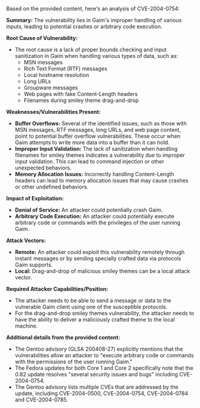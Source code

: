 Based on the provided content, here's an analysis of CVE-2004-0754:

**Summary:** The vulnerability lies in Gaim's improper handling of various inputs, leading to potential crashes or arbitrary code execution.

**Root Cause of Vulnerability:**

*   The root cause is a lack of proper bounds checking and input sanitization in Gaim when handling various types of data, such as:
    *   MSN messages
    *   Rich Text Format (RTF) messages
    *   Local hostname resolution
    *   Long URLs
    *   Groupware messages
    *   Web pages with fake Content-Length headers
    *   Filenames during smiley theme drag-and-drop

**Weaknesses/Vulnerabilities Present:**

*   **Buffer Overflows:** Several of the identified issues, such as those with MSN messages, RTF messages, long URLs, and web page content, point to potential buffer overflow vulnerabilities. These occur when Gaim attempts to write more data into a buffer than it can hold.
*   **Improper Input Validation:** The lack of sanitization when handling filenames for smiley themes indicates a vulnerability due to improper input validation. This can lead to command injection or other unexpected behaviors.
*   **Memory Allocation Issues:** Incorrectly handling Content-Length headers can lead to memory allocation issues that may cause crashes or other undefined behaviors.

**Impact of Exploitation:**

*   **Denial of Service:** An attacker could potentially crash Gaim.
*   **Arbitrary Code Execution:** An attacker could potentially execute arbitrary code or commands with the privileges of the user running Gaim.

**Attack Vectors:**

*   **Remote:** An attacker could exploit this vulnerability remotely through instant messages or by sending specially crafted data via protocols Gaim supports.
*   **Local:** Drag-and-drop of malicious smiley themes can be a local attack vector.

**Required Attacker Capabilities/Position:**

*   The attacker needs to be able to send a message or data to the vulnerable Gaim client using one of the susceptible protocols.
*   For the drag-and-drop smiley themes vulnerability, the attacker needs to have the ability to deliver a maliciously crafted theme to the local machine.

**Additional details from the provided content:**

*   The Gentoo advisory (GLSA 200408-27) explicitly mentions that the vulnerabilities allow an attacker to "execute arbitrary code or commands with the permissions of the user running Gaim."
*   The Fedora updates for both Core 1 and Core 2 specifically note that the 0.82 update resolves "several security issues and bugs" including CVE-2004-0754.
*   The Gentoo advisory lists multiple CVEs that are addressed by the update, including CVE-2004-0500, CVE-2004-0754, CVE-2004-0784 and CVE-2004-0785.